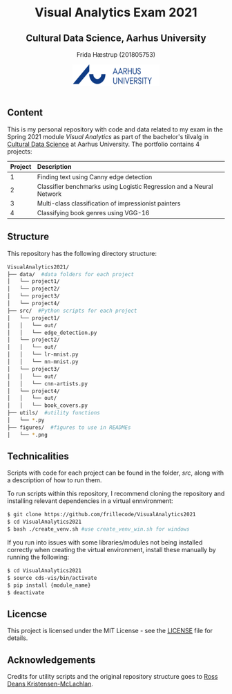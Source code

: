 <br />

  <h1 align="center">Visual Analytics Exam 2021</h1> 

  <h2 align="center">Cultural Data Science, Aarhus University </h2> 
  <p align="center">
    Frida Hæstrup (201805753)
    <br>
</p>

<p align="center">
  <a href="https://github.com/frillecode/VisualAnalytics2021">
    <img src="figures/aulogo_uk_var2_blue.png" alt="Logo" width="200" height="50">
  </a>
<br>
<br>   

## Content
This is my personal repository with code and data related to my exam in the Spring 2021 module _Visual Analytics_ as part of the bachelor's tilvalg in [Cultural Data Science](https://bachelor.au.dk/en/supplementary-subject/culturaldatascience/) at Aarhus University. The portfolio contains 4 projects: 

| Project | Description|
|--------|:-----------|
1 | Finding text using Canny edge detection
2 | Classifier benchmarks using Logistic Regression and a Neural Network 
3 | Multi-class classification of impressionist painters 
4 | Classifying book genres using VGG-16


## Structure

This repository has the following directory structure:

```bash
VisualAnalytics2021/  
├── data/  #data folders for each project
│   └── project1/
│   └── project2/
│   └── project3/
│   └── project4/
├── src/  #Python scripts for each project
│   └── project1/
│   │   └── out/
│   │   └── edge_detection.py
│   └── project2/
│   │   └── out/
│   │   └── lr-mnist.py
│   │   └── nn-mnist.py 
│   └── project3/
│   │   └── out/
│   │   └── cnn-artists.py  
│   └── project4/
│   │   └── out/  
│   │   └── book_covers.py  
├── utils/  #utility functions 
│   └── *.py  
├── figures/  #figures to use in READMEs  
│   └── *.png  
```

## Technicalities
Scripts with code for each project can be found in the folder, _src_, along with a description of how to run them. 

To run scripts within this repository, I recommend cloning the repository and installing relevant dependencies in a virtual ennvironment:
```bash
$ git clone https://github.com/frillecode/VisualAnalytics2021
$ cd VisualAnalytics2021
$ bash ./create_venv.sh #use create_venv_win.sh for windows
```


If you run into issues with some libraries/modules not being installed correctly when creating the virtual environment, install these manually by running the following:
```bash
$ cd VisualAnalytics2021
$ source cds-vis/bin/activate
$ pip install {module_name}
$ deactivate
```

## Licencse
This project is licensed under the MIT License - see the [LICENSE](LICENSE) file for details.

## Acknowledgements
Credits for utility scripts and the original repository structure goes to [Ross Deans Kristensen-McLachlan](https://pure.au.dk/portal/en/persons/ross-deans-kristensenmclachlan(29ad140e-0785-4e07-bdc1-8af12f15856c).html).
